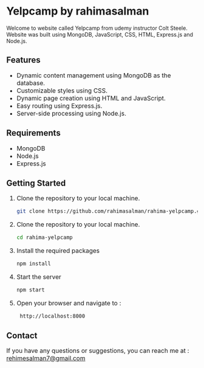 <div class="markdown w-full ">
    <h1>Yelpcamp by rahimasalman </h1>
    <p>Welcome to website called Yelpcamp from udemy instructor Colt Steele. 
        Website was built using MongoDB, JavaScript, CSS, HTML, Express.js and Node.js.</p>
    <h2>Features</h2>
    <ul style="font-size: 16px">
    <li>Dynamic content management using MongoDB as the database.</li>
    <li>Customizable styles using CSS.</li><li>Dynamic page creation using HTML and JavaScript.</li>
    <li>Easy routing using Express.js.</li><li>Server-side processing using Node.js.</li>
    </ul>
    <h2>Requirements</h2>
    <ul style="font-size: 16px">
    <li>MongoDB</li>
    <li>Node.js</li>
    <li>Express.js</li>
    </ul>
    <h2>Getting Started</h2>
    <ol style="font-size: 16px">
    <li>Clone the repository to your local machine.</li>

```sh
git clone https://github.com/rahimasalman/rahima-yelpcamp.git
```
<li>Clone the repository to your local machine.</li>

```sh
cd rahima-yelpcamp
```

<li>Install the required packages</li>

```sh
npm install
```
<li>Start the server</li>

```sh
npm start 
```
<li>Open your browser and navigate to :</li>

```sh
 http://localhost:8000
```
</ol>

<h2>Contact</h2>
<p style="font-size: 16px">
If you have any questions or suggestions, you can reach me at :
<span><a href="mailto:rehimesalman7@gmail.com" target="_new">rehimesalman7@gmail.com</a> </span>
</p>
</div>


